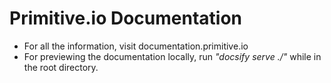 # Primitive.io Documentation

- For all the information, visit documentation.primitive.io
- For previewing the documentation locally, run *"docsify serve ./"* while in the root directory.
